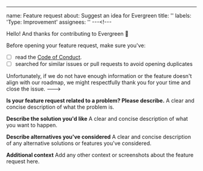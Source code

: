 ---
name: Feature request
about: Suggest an idea for Evergreen
title: ''
labels: 'Type: Improvement'
assignees: ''
---<!---

Hello! And thanks for contributing to Evergreen 🎉

Before opening your feature request, make sure you've:
- [ ] read the [Code of Conduct](https://github.com/segmentio/evergreen/blob/master/.github/CODE_OF_CONDUCT.md).
- [ ] searched for similar issues or pull requests to avoid opening duplicates

Unfortunately, if we do not have enough information or the feature doesn't align with our roadmap, we might respectfully thank you for your time and close the issue.
--->

**Is your feature request related to a problem? Please describe.**
A clear and concise description of what the problem is.

**Describe the solution you'd like**
A clear and concise description of what you want to happen.

**Describe alternatives you've considered**
A clear and concise description of any alternative solutions or features you've considered.

**Additional context**
Add any other context or screenshots about the feature request here.

